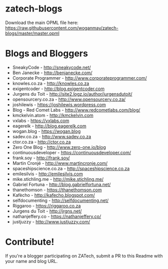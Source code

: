 # zatech-blogs

Download the main OPML file here: https://raw.githubusercontent.com/woganmay/zatech-blogs/master/master.opml

# Blogs and Bloggers

* SneakyCode - http://sneakycode.net/
* Ben Janecke - http://benjanecke.com/
* Corporate Programmer - http://www.corporateprogrammer.com/
* knowles.co.za - http://knowles.co.za
* exigentcoder - http://blog.exigentcoder.com
* Jurgens du Toit - http://site2.logz.io/author/jurgensdutoit/
* opensourcery.co.za - http://www.opensourcery.co.za/
* joshilewis - https://joshilewis.wordpress.com
* Blog - Red Comet Labs - http://www.redcometlabs.com/blog/
* kmckelvin.atom - http://kmckelvin.com
* vxlabs - https://vxlabs.com
* eagerelk - http://blog.eagerelk.com
* wogan.blog - https://wogan.blog
* sadev.co.za - http://www.sadev.co.za
* ctor.co.za - http://ctor.co.za
* Zero One Blog - http://www.zero-one.io/blog
* continuousdeveloper - https://continuousdeveloper.com/
* frank.soy - http://frank.soy/
* Martin Cronjé - http://www.martincronje.com/
* spaceshipscience.co.za - http://spaceshipscience.co.za
* emilesilvis - http://emilesilvis.com
* mike.stichling.me - http://mike.stichling.me/
* Gabriel Fortuna - http://blog.gabrielfortuna.net/
* thanethomson - https://thanethomson.com
* Kafècho - http://kafecho.blogspot.com/
* selfdocumenting - http://selfdocumenting.net/
* Riggaroo - https://riggaroo.co.za
* Jurgens du Toit - http://jrgns.net/
* nathanjeffery.co - https://nathanjeffery.co/
* justjuzzy - http://www.justjuzzy.com/

# Contribute!

If you're a blogger participating on ZATech, submit a PR to this Readme with your name and blog URL.
